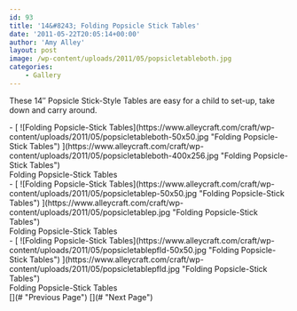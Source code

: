 ```yaml
---
id: 93
title: '14&#8243; Folding Popsicle Stick Tables'
date: '2011-05-22T20:05:14+00:00'
author: 'Amy Alley'
layout: post
image: /wp-content/uploads/2011/05/popsicletableboth.jpg
categories:
    - Gallery
---
```


These 14″ Popsicle Stick-Style Tables are easy for a child to set-up, take down and carry around.

<div class="gallery_clear"></div><div class="photospace" id="gallery_93_4"> <div class="thumbs_wrap2"><div class="thumbs_wrap"><div class="thumnail_col " id="thumbs_93_4">- [ ![Folding Popsicle-Stick Tables](https://www.alleycraft.com/craft/wp-content/uploads/2011/05/popsicletableboth-50x50.jpg "Folding Popsicle-Stick Tables") ](https://www.alleycraft.com/craft/wp-content/uploads/2011/05/popsicletableboth-400x256.jpg "Folding Popsicle-Stick Tables")<div class="caption"><div class="image-caption">Folding Popsicle-Stick Tables</div> </div>
- [ ![Folding Popsicle-Stick Tables](https://www.alleycraft.com/craft/wp-content/uploads/2011/05/popsicletablep-50x50.jpg "Folding Popsicle-Stick Tables") ](https://www.alleycraft.com/craft/wp-content/uploads/2011/05/popsicletablep.jpg "Folding Popsicle-Stick Tables")<div class="caption"><div class="image-caption">Folding Popsicle-Stick Tables</div> </div>
- [ ![Folding Popsicle-Stick Tables](https://www.alleycraft.com/craft/wp-content/uploads/2011/05/popsicletablepfld-50x50.jpg "Folding Popsicle-Stick Tables") ](https://www.alleycraft.com/craft/wp-content/uploads/2011/05/popsicletablepfld.jpg "Folding Popsicle-Stick Tables")<div class="caption"><div class="image-caption">Folding Popsicle-Stick Tables</div> </div>

<div class="photospace_clear"></div> [](# "Previous Page") [](# "Next Page") </div> </div> </div> <div class="gal_content"><div class="controls" id="controls_93_4"></div><div class="slideshow-container"><div class="loader" id="loading_93_4"></div><div class="slideshow" id="slideshow_93_4"></div><div class="caption-container" id="caption_93_4"></div> </div> </div> </div><div class="gallery_clear"></div> <script type="text/javascript">

			jQuery(document).ready(function($) {

				// We only want these styles applied when javascript is enabled
				$('.gal_content').css('display', 'block');
				$('.thumnail_col').css('width', '181px');

				// Initialize Advanced Galleriffic Gallery
				var gallery = $('#thumbs_93_4').galleriffic({
					delay:                     3500,
					numThumbs:                 9,
					preloadAhead:              9,
					enableTopPager:            0,
					enableBottomPager:         false,
					imageContainerSel:         '#slideshow_93_4',
					controlsContainerSel:      '#controls_93_4',
					captionContainerSel:       '#caption_93_4',
					loadingContainerSel:       '#loading_93_4',
					renderSSControls:          true,
					renderNavControls:         true,
					playLinkText:              '',
					pauseLinkText:             '',
					prevLinkText:              '',
					nextLinkText:              '',
					nextPageLinkText:          '&rsaquo;',
					prevPageLinkText:          '&lsaquo;',
					enableHistory:              0,
					autoStart:                 	1,
					enableKeyboardNavigation:	true,
					syncTransitions:           	1,
					defaultTransitionDuration: 	300,

					onTransitionOut:           function(slide, caption, isSync, callback) {
						slide.fadeTo(this.getDefaultTransitionDuration(isSync), 0.0, callback);
						caption.fadeTo(this.getDefaultTransitionDuration(isSync), 0.0);
					},
					onTransitionIn:            function(slide, caption, isSync) {
						var duration = this.getDefaultTransitionDuration(isSync);
						slide.fadeTo(duration, 1.0);

						// Position the caption at the bottom of the image and set its opacity
						var slideImage = slide.find('img');
						caption.width(slideImage.width())
							.css({
								//'bottom' : Math.floor((slide.height() - slideImage.outerHeight()) / 2 - 40),
								'top' : slideImage.outerHeight(),
								'left' : Math.floor((slide.width() - slideImage.width()) / 2) + slideImage.outerWidth() - slideImage.width()
							})
							.fadeTo(duration, 1.0);

					},
					onPageTransitionOut:       function(callback) {
						this.hide();
						setTimeout(callback, 100); // wait a bit
					},
					onPageTransitionIn:        function() {
						var prevPageLink = this.find('a.prev').css('display', 'none');
						var nextPageLink = this.find('a.next').css('display', 'none');

						// Show appropriate next / prev page links
						if (this.displayedPage > 0)
							prevPageLink.css('display', 'block');

						var lastPage = this.getNumPages() - 1;
						if (this.displayedPage < lastPage)
							nextPageLink.css('display', 'block');

						this.fadeTo('fast', 1.0);
					}

				});



				/**************** Event handlers for custom next / prev page links **********************/

				gallery.find('a.prev').click(function(e) {
					gallery.previousPage();
					e.preventDefault();
				});

				gallery.find('a.next').click(function(e) {
					gallery.nextPage();
					e.preventDefault();
				});

			});
		</script>
